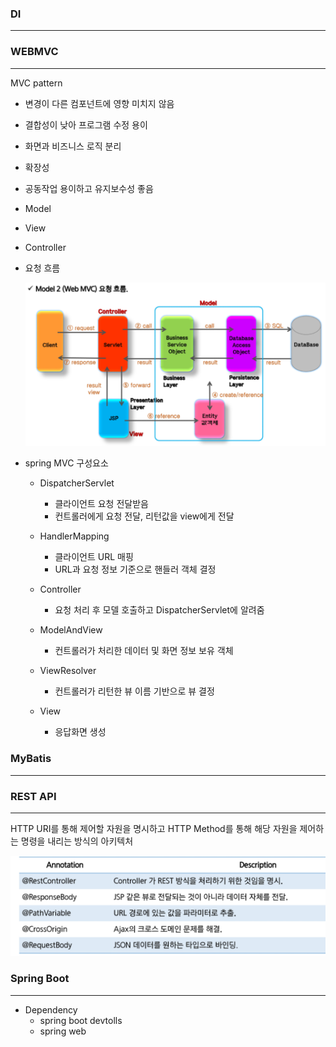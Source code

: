 ### DI

---



### WEBMVC

---

MVC pattern

- 변경이 다른 컴포넌트에 영향 미치지 않음
- 결합성이 낮아 프로그램 수정 용이
- 화면과 비즈니스 로직 분리
- 확장성
- 공동작업 용이하고 유지보수성 좋음



- Model
- View
- Controller



- 요청 흐름

  ![image-20220704210226956](README.assets/image-20220704210226956.png)

  

- spring MVC 구성요소

  - DispatcherServlet

    - 클라이언트 요청 전달받음
    - 컨트롤러에게 요청 전달, 리턴값을 view에게 전달

  - HandlerMapping

    - 클라이언트 URL 매핑
    - URL과 요청 정보 기준으로 핸들러 객체 결정

  - Controller

    - 요청 처리 후 모델 호출하고 DispatcherServlet에 알려줌

  - ModelAndView

    - 컨트롤러가 처리한 데이터 및 화면 정보 보유 객체

  - ViewResolver

    - 컨트롤러가 리턴한 뷰 이름 기반으로 뷰 결정

  - View

    - 응답화면 생성

    

### MyBatis

---



### REST API

---

HTTP URI를 통해 제어할 자원을 명시하고 HTTP Method를 통해 해당 자원을 제어하는 명령을 내리는 방식의 아키텍처

![image-20220704232035362](README.assets/image-20220704232035362.png)



### Spring Boot

---

- Dependency
  - spring boot devtolls
  - spring web